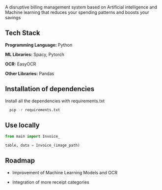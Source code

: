 




A disruptive billing management system based on Artificial intelligence and Machine learning that reduces your spending patterns and boosts your savings


## Tech Stack

**Programming Language:** Python

**ML Libraries:** Spacy, Pytorch

**OCR:** EasyOCR

**Other Libraries:** Pandas


## Installation of dependencies

Install all the dependencies with requirements.txt

```bash
  pip -r requirements.txt
```
    
## Use locally

```python
from main import Invoice_

table, data = Invoice_(image_path)

```


## Roadmap

- Improvement of Machine Learning Models and OCR

- Integration of more receipt categories

